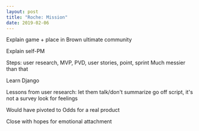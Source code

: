 ```yaml
---
layout: post
title: "Roche: Mission"
date: 2019-02-06
---
```


Explain game + place in Brown ultimate community

Explain self-PM

Steps: user research, MVP, PVD, user stories, point, sprint
  Much messier than that

Learn Django

Lessons from user research:
	let them talk/don't summarize
	go off script, it's not a survey
	look for feelings
	
Would have pivoted to Odds for a real product

Close with hopes for emotional attachment
